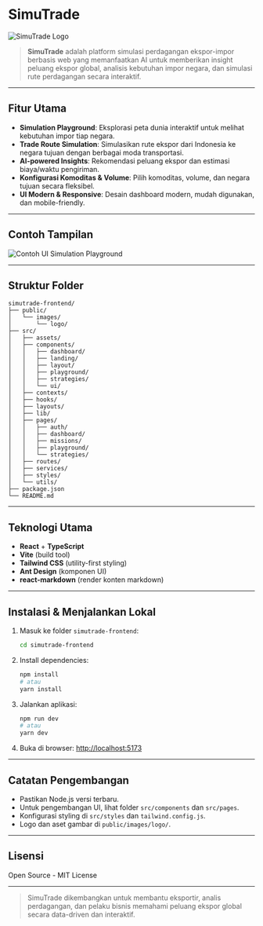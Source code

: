 # SimuTrade

![SimuTrade Logo](public/images/logo/logo.png)

> **SimuTrade** adalah platform simulasi perdagangan ekspor-impor berbasis web yang memanfaatkan AI untuk memberikan insight peluang ekspor global, analisis kebutuhan impor negara, dan simulasi rute perdagangan secara interaktif.

---

## Fitur Utama

- **Simulation Playground**: Eksplorasi peta dunia interaktif untuk melihat kebutuhan impor tiap negara.
- **Trade Route Simulation**: Simulasikan rute ekspor dari Indonesia ke negara tujuan dengan berbagai moda transportasi.
- **AI-powered Insights**: Rekomendasi peluang ekspor dan estimasi biaya/waktu pengiriman.
- **Konfigurasi Komoditas & Volume**: Pilih komoditas, volume, dan negara tujuan secara fleksibel.
- **UI Modern & Responsive**: Desain dashboard modern, mudah digunakan, dan mobile-friendly.

---

## Contoh Tampilan

![Contoh UI Simulation Playground](../screenshot-map-simulation.jpg)

---

## Struktur Folder

```
simutrade-frontend/
├── public/
│   └── images/
│       └── logo/
├── src/
│   ├── assets/
│   ├── components/
│   │   ├── dashboard/
│   │   ├── landing/
│   │   ├── layout/
│   │   ├── playground/
│   │   ├── strategies/
│   │   └── ui/
│   ├── contexts/
│   ├── hooks/
│   ├── layouts/
│   ├── lib/
│   ├── pages/
│   │   ├── auth/
│   │   ├── dashboard/
│   │   ├── missions/
│   │   ├── playground/
│   │   └── strategies/
│   ├── routes/
│   ├── services/
│   ├── styles/
│   └── utils/
├── package.json
└── README.md
```

---

## Teknologi Utama

- **React** + **TypeScript**
- **Vite** (build tool)
- **Tailwind CSS** (utility-first styling)
- **Ant Design** (komponen UI)
- **react-markdown** (render konten markdown)

---

## Instalasi & Menjalankan Lokal

1. Masuk ke folder `simutrade-frontend`:
   ```bash
   cd simutrade-frontend
   ```
2. Install dependencies:
   ```bash
   npm install
   # atau
   yarn install
   ```
3. Jalankan aplikasi:
   ```bash
   npm run dev
   # atau
   yarn dev
   ```
4. Buka di browser: [http://localhost:5173](http://localhost:5173)

---

## Catatan Pengembangan

- Pastikan Node.js versi terbaru.
- Untuk pengembangan UI, lihat folder `src/components` dan `src/pages`.
- Konfigurasi styling di `src/styles` dan `tailwind.config.js`.
- Logo dan aset gambar di `public/images/logo/`.

---

## Lisensi

Open Source - MIT License

---

> SimuTrade dikembangkan untuk membantu eksportir, analis perdagangan, dan pelaku bisnis memahami peluang ekspor global secara data-driven dan interaktif.
